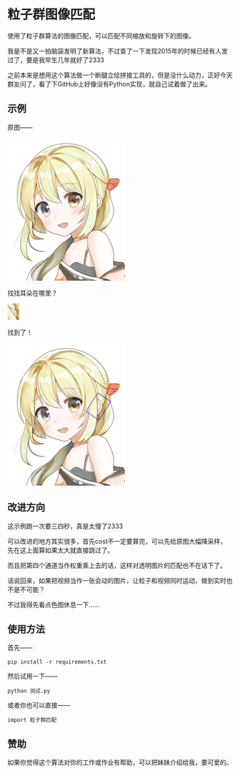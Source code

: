 # 粒子群图像匹配

使用了粒子群算法的图像匹配，可以匹配不同缩放和旋转下的图像。

我是不是又一拍脑袋发明了新算法，不过查了一下发现2015年的时候已经有人发过了，要是我早生几年就好了2333

之前本来是想用这个算法做一个断腿立绘拼接工具的，但是没什么动力，正好今天群友问了，看了下GitHub上好像没有Python实现，就自己试着做了出来。


## 示例

原图——

![./图/莉沫.png](./图/莉沫.png)

找找耳朵在哪里？

![./图/斜小耳朵.png](./图/斜小耳朵.png)

找到了！

![./图/结果.png](./图/结果.png)


## 改进方向

这示例跑一次要三四秒，真是太慢了2333

可以改进的地方其实很多，首先cost不一定要算完，可以先给原图大幅降采样，先在这上面算如果太大就直接跳过了。

而且把第四个通道当作权重乘上去的话，这样对透明图片的匹配也不在话下了。

话说回来，如果把视频当作一张会动的图片，让粒子和视频同时运动，做到实时也不是不可能？

不过我得先看点色图休息一下……


## 使用方法

首先——

```
pip install -r requirements.txt
```

然后试用一下——

```
python 测试.py
```

或者你也可以直接——

```
import 粒子群匹配
```

## 赞助

如果你觉得这个算法对你的工作或作业有帮助，可以把妹妹介绍给我，要可爱的。
